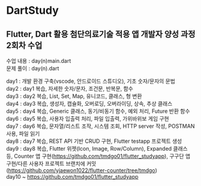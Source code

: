 # DartStudy

## Flutter, Dart 활용 첨단의료기술 적용 앱 개발자 양성 과정 2회차 수업

수업 내용 : day(n)main.dart
<br />
문제 풀이 : day(n).dart
<br />

day1 : 개발 환경 구축(vscode, 안드로이드 스튜디오), 기초 숫자/문자의 문법
<br />
day2 : day1 복습, 자세한 숫자/문자, 조건문, 반복문, 함수
<br />
day3 : day2 복습, List, Set, Map, 유니코드, 클래스, 형 변환
<br />
day4 : day3 복습, 생성자, 캡슐화, 오버로딩, 오버라이딩, 상속, 추상 클래스
<br />
day5 : day4 복습, Generic 클래스, 동기/비동기 함수, 예외 처리, Future 반환 함수
<br />
day6 : day5 복습, 사용자 입출력 처리, 파일 입출력, 가위바위보 게임 구현
<br />
day7 : day6 복습, 문자열/리스트 조작, 시스템 조회, HTTP server 작성, POSTMAN 사용, 파일 읽기
<br />
day8 : day7 복습, REST API 기반 CRUD 구현, Flutter testapp 프로젝트 생성
<br />
day9 : day8 복습, Flutter 위젯(Icon, Image, Row/Column), Expanded 클래스 등, Counter 앱 구현(https://github.com/tmdgo01/flutter_studyapp), 구구단 앱 구현/다른 사용자 프로젝트 브랜치에 커밋(https://github.com/yjaewon1022/flutter-counter/tree/tmdgo)
<br />
day10 ~ https://github.com/tmdgo01/flutter_studyapp
